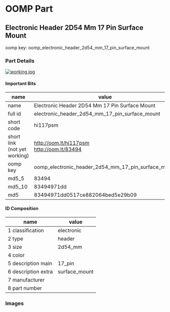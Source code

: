 # OOMP Part  
## Electronic Header 2D54 Mm 17 Pin Surface Mount  
  
oomp key: oomp_electronic_header_2d54_mm_17_pin_surface_mount  
  
### Part Details  
  
[![working.jpg](working_600.jpg)](working.jpg)  
  
#### Important Bits  
| name | value | 
| --- | --- | 
| name | Electronic Header 2D54 Mm 17 Pin Surface Mount | 
| full id | electronic_header_2d54_mm_17_pin_surface_mount | 
| short code | hi117psm | 
| short link<br>(not yet working) | http://oom.lt/hi117psm<br>http://oom.lt/83494 | 
| oomp key | oomp_electronic_header_2d54_mm_17_pin_surface_mount | 
| md5_5 | 83494 | 
| md5_10 | 83494971dd | 
| md5 | 83494971dd0517ce882064bed5e29b09 | 
#### ID Composition  
| name | value | 
| --- | --- | 
| 1 classification | electronic | 
| 2 type | header | 
| 3 size | 2d54_mm | 
| 4 color |  | 
| 5 description main | 17_pin | 
| 6 description extra | surface_mount | 
| 7 manufacturer |  | 
| 8 part number |  | 
### Images  
